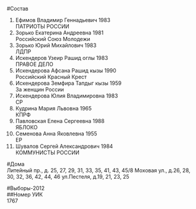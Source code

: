 #Состав  
1. Ефимов Владимир Геннадьевич 1983  
    ПАТРИОТЫ РОССИИ  
2. Зорько Екатерина Андреевна 1981  
    Российский Союз Молодежи  
3. Зорько Юрий Михайлович 1983  
    ЛДПР  
4. Искендеров Узеир Рашид оглы 1983  
    ПРАВОЕ ДЕЛО  
5. Искендерова Афсана Рашид кызы 1990  
    Российский Красный Крест  
6. Искендерова Земфира Тапдыг кызы 1959  
    За женщин России  
7. Искендерова Юлия Владимировна 1983  
    СР  
8. Кудрина Мария Львовна 1965  
    КПРФ  
9. Павловская Елена Сергеевна 1988  
    ЯБЛОКО  
10. Семенова Анна Яковлевна 1955  
    ЕР  
11. Шувалов Сергей Александрович 1984  
    КОММУНИСТЫ РОССИИ  
  
#Дома  
Литейный пр., д. 25, 27, 29, 31, 33, 35, 41, 43, 45/8 Моховая ул., д.26, 28, 30, 32, 36, 42, 44, 46 ул.Пестеля, д.19, 21, 23, 25  
  
#Выборы-2012  
##Номер УИК  
1767  
